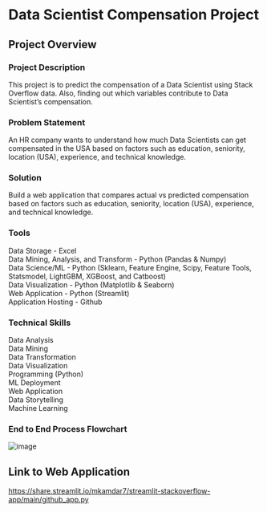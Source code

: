 # Data Scientist Compensation Project

## Project Overview

### Project Description
This project is to predict the compensation of a Data Scientist using Stack Overflow data. Also, finding out which variables contribute to Data Scientist’s compensation.

### Problem Statement
An HR company wants to understand how much Data Scientists can get compensated in the USA based on factors such as education, seniority, location (USA), experience, and technical knowledge.

### Solution
Build a web application that compares actual vs predicted compensation based on factors such as education, seniority, location (USA), experience, and technical knowledge.

### Tools
Data Storage - Excel <br>
Data Mining, Analysis, and Transform - Python (Pandas & Numpy) <br>
Data Science/ML - Python (Sklearn, Feature Engine, Scipy, Feature Tools, Statsmodel, LightGBM, XGBoost, and Catboost) <br>
Data Visualization - Python (Matplotlib & Seaborn)<br>
Web Application - Python (Streamlit) <br>
Application Hosting - Github <br>

### Technical Skills
Data Analysis <br>
Data Mining <br>
Data Transformation <br>
Data Visualization <br>
Programming (Python) <br>
ML Deployment <br>
Web Application <br>
Data Storytelling <br>
Machine Learning <br>

### End to End Process Flowchart
![image](https://user-images.githubusercontent.com/99619460/184925146-13245ee6-2ee9-4522-b89d-bc7b8f2600da.png)

## Link to Web Application
https://share.streamlit.io/mkamdar7/streamlit-stackoverflow-app/main/github_app.py
